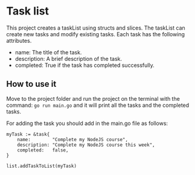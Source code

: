 # Task list

This project creates a taskList using structs and slices. The taskList can create new tasks and modify existing tasks. Each task has the following attributes.

- name: The title of the task.
- description: A brief description of the task.
- completed: True if the task has completed successfully.

## How to use it

Move to the project folder and run the project on the terminal with the command: `go run main.go` and it will print all the tasks and the completed tasks.

For adding the task you should add in the main.go file as follows:

    myTask := &task{
		name:        "Complete my NodeJS course",
		description: "Complete my NodeJS course this week",
		completed:   false,
	}

    list.addTaskToList(myTask)